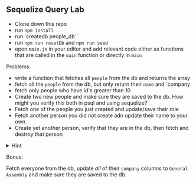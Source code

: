 ## Sequelize Query Lab

- Clone down this repo
- run `npm install`
- run `createdb people_db``
- run `npm run resetDb` and `npm run seed`
- open `main.js` in your editor and add relevant code either as functions that are called in the `main` function or directly in `main`

Problems:

- write a function that fetches all `people` from the db and returns the array
- fetch all the `people` from the db, but only return their `name` and `company
- fetch only people who have id's greater than 10
- Create two new people and make sure they are saved to the db.  How might you verify this both in psql and using sequelize?
- Fetch one of the people you just created and update/save their role
- Fetch another person you did not create adn update their name to your own
- Create yet another person, verify that they are in the db, then fetch and destroy that person

<details>
  <summary>Hint</summary>
  <http://docs.sequelizejs.com/manual/querying.html>
</details>

Bonus:

Fetch everyone from the db, update _all_ of their `company` columns to `General Assembly` and make sure they are saved to the db.
